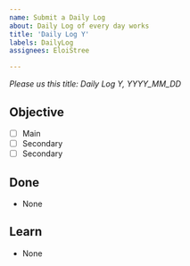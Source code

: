 ```yaml
---
name: Submit a Daily Log
about: Daily Log of every day works
title: 'Daily Log Y'
labels: DailyLog
assignees: EloiStree

---
```

*Please us this title: Daily Log Y, YYYY_MM_DD*
## Objective
- [ ] Main
- [ ] Secondary
- [ ] Secondary

## Done
- None
## Learn
- None
